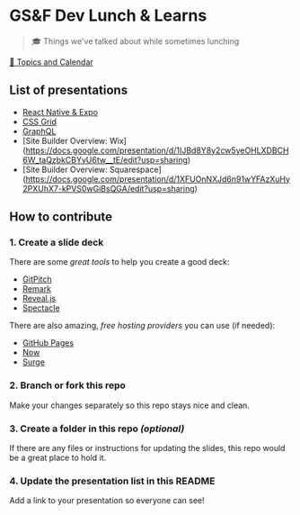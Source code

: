 # GS&F Dev Lunch & Learns

> 🎓 Things we've talked about while sometimes lunching

[🔗 Topics and Calendar](https://gsandf.atlassian.net/wiki/spaces/DEV/pages/131465217/Lunch+and+Learn+Topics)

## List of presentations

- [React Native & Expo](https://gitpitch.com/gsandf/lunch-and-learn/master?grs=github&t=night&p=react-native)
- [CSS Grid](https://gitpitch.com/gsandf/lunch-and-learn?grs=github&t=white&p=css-grid)
- [GraphQL](graphql/)
- [Site Builder Overview: Wix] (https://docs.google.com/presentation/d/1IJBd8Y8y2cw5yeOHLXDBCH6W_taQzbkCBYyU6tw__tE/edit?usp=sharing)
- [Site Builder Overview: Squarespace] (https://docs.google.com/presentation/d/1XFUOnNXJd6n91wYFAzXuHy2PXUhX7-kPVS0wGiBsQGA/edit?usp=sharing)

## How to contribute

### 1. Create a slide deck

There are some _great tools_ to help you create a good deck:

- [GitPitch](https://gitpitch.com/)
- [Remark](https://github.com/gnab/remark)
- [Reveal.js](https://github.com/hakimel/reveal.js/)
- [Spectacle](https://github.com/FormidableLabs/spectacle)

There are also amazing, _free hosting providers_ you can use (if needed):

- [GitHub Pages](https://pages.github.com/)
- [Now](https://zeit.co/now)
- [Surge](https://surge.sh/)

### 2. Branch or fork this repo

Make your changes separately so this repo stays nice and clean.

### 3. Create a folder in this repo _(optional)_

If there are any files or instructions for updating the slides, this repo would be a great place to hold it.

### 4. Update the presentation list in this README

Add a link to your presentation so everyone can see!
